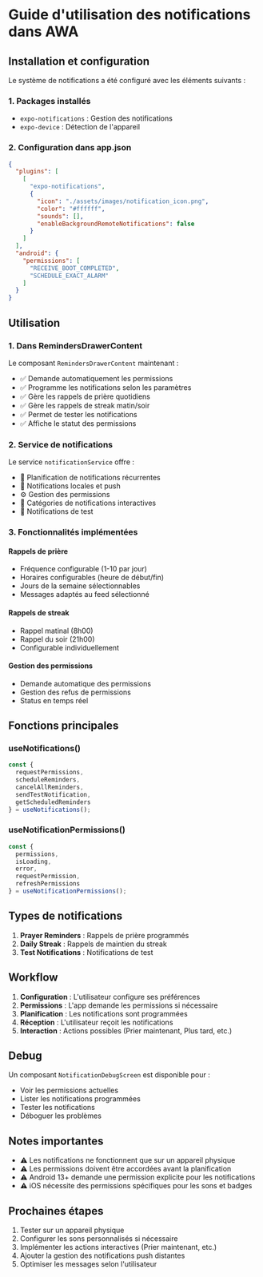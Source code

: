 # Guide d'utilisation des notifications dans AWA

## Installation et configuration

Le système de notifications a été configuré avec les éléments suivants :

### 1. Packages installés
- `expo-notifications` : Gestion des notifications
- `expo-device` : Détection de l'appareil

### 2. Configuration dans app.json
```json
{
  "plugins": [
    [
      "expo-notifications",
      {
        "icon": "./assets/images/notification_icon.png",
        "color": "#ffffff",
        "sounds": [],
        "enableBackgroundRemoteNotifications": false
      }
    ]
  ],
  "android": {
    "permissions": [
      "RECEIVE_BOOT_COMPLETED",
      "SCHEDULE_EXACT_ALARM"
    ]
  }
}
```

## Utilisation

### 1. Dans RemindersDrawerContent
Le composant `RemindersDrawerContent` maintenant :
- ✅ Demande automatiquement les permissions
- ✅ Programme les notifications selon les paramètres
- ✅ Gère les rappels de prière quotidiens
- ✅ Gère les rappels de streak matin/soir
- ✅ Permet de tester les notifications
- ✅ Affiche le statut des permissions

### 2. Service de notifications
Le service `notificationService` offre :
- 📅 Planification de notifications récurrentes
- 🔔 Notifications locales et push
- ⚙️ Gestion des permissions
- 🎯 Catégories de notifications interactives
- 🧪 Notifications de test

### 3. Fonctionnalités implémentées

#### Rappels de prière
- Fréquence configurable (1-10 par jour)
- Horaires configurables (heure de début/fin)
- Jours de la semaine sélectionnables
- Messages adaptés au feed sélectionné

#### Rappels de streak
- Rappel matinal (8h00)
- Rappel du soir (21h00)
- Configurable individuellement

#### Gestion des permissions
- Demande automatique des permissions
- Gestion des refus de permissions
- Status en temps réel

## Fonctions principales

### useNotifications()
```typescript
const {
  requestPermissions,
  scheduleReminders,
  cancelAllReminders,
  sendTestNotification,
  getScheduledReminders
} = useNotifications();
```

### useNotificationPermissions()
```typescript
const {
  permissions,
  isLoading,
  error,
  requestPermission,
  refreshPermissions
} = useNotificationPermissions();
```

## Types de notifications

1. **Prayer Reminders** : Rappels de prière programmés
2. **Daily Streak** : Rappels de maintien du streak
3. **Test Notifications** : Notifications de test

## Workflow

1. **Configuration** : L'utilisateur configure ses préférences
2. **Permissions** : L'app demande les permissions si nécessaire
3. **Planification** : Les notifications sont programmées
4. **Réception** : L'utilisateur reçoit les notifications
5. **Interaction** : Actions possibles (Prier maintenant, Plus tard, etc.)

## Debug

Un composant `NotificationDebugScreen` est disponible pour :
- Voir les permissions actuelles
- Lister les notifications programmées
- Tester les notifications
- Déboguer les problèmes

## Notes importantes

- ⚠️ Les notifications ne fonctionnent que sur un appareil physique
- ⚠️ Les permissions doivent être accordées avant la planification
- ⚠️ Android 13+ demande une permission explicite pour les notifications
- ⚠️ iOS nécessite des permissions spécifiques pour les sons et badges

## Prochaines étapes

1. Tester sur un appareil physique
2. Configurer les sons personnalisés si nécessaire
3. Implémenter les actions interactives (Prier maintenant, etc.)
4. Ajouter la gestion des notifications push distantes
5. Optimiser les messages selon l'utilisateur
